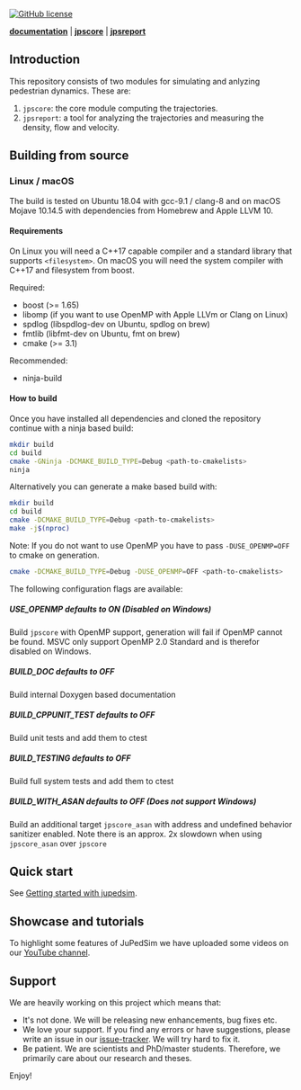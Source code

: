 [![GitHub license](https://img.shields.io/badge/license-LGPL-blue.svg)](https://raw.githubusercontent.com/JuPedSim/jpscore/master/LICENSE)

[**documentation**](http://www.jupedsim.org) | [**jpscore**](http://www.jupedsim.org/jpscore_introduction.html) | [**jpsreport**](http://www.jupedsim.org/jpsreport_introduction.html)

## Introduction

This repository consists of two modules for simulating and anlyzing pedestrian dynamics. These are:

1. `jpscore`: the core module computing the trajectories.
2. `jpsreport`: a tool for analyzing the trajectories and measuring the density, flow and velocity.

## Building from source

### Linux / macOS
The build is tested on Ubuntu 18.04 with gcc-9.1 / clang-8 and on macOS Mojave
10.14.5 with dependencies from Homebrew and Apple LLVM 10.

#### Requirements
On Linux you will need a C++17 capable compiler and a standard library that
supports `<filesystem>`. On macOS you will need the system compiler with C++17
and filesystem from boost.

Required:
* boost (>= 1.65)
* libomp (if you want to use OpenMP with Apple LLVm or Clang on Linux)
* spdlog (libspdlog-dev on Ubuntu, spdlog on brew)
* fmtlib (libfmt-dev on Ubuntu, fmt on brew)
* cmake (>= 3.1)

Recommended:
* ninja-build

#### How to build
Once you have installed all dependencies and cloned the repository continue
with a ninja based build:
```bash
mkdir build
cd build
cmake -GNinja -DCMAKE_BUILD_TYPE=Debug <path-to-cmakelists>
ninja
```

Alternatively you can generate a make based build with:
```bash
mkdir build
cd build
cmake -DCMAKE_BUILD_TYPE=Debug <path-to-cmakelists>
make -j$(nproc)
```
Note: If you do not want to use OpenMP you have to pass `-DUSE_OPENMP=OFF` to
cmake on generation.
```bash
cmake -DCMAKE_BUILD_TYPE=Debug -DUSE_OPENMP=OFF <path-to-cmakelists>
```

The following configuration flags are available:

##### USE_OPENMP defaults to ON (Disabled on Windows)
Build `jpscore` with OpenMP support, generation will fail if OpenMP cannot be
found.
MSVC only support OpenMP 2.0 Standard and is therefor disabled on Windows.

##### BUILD_DOC defaults to OFF
Build internal Doxygen based documentation

##### BUILD_CPPUNIT_TEST defaults to OFF
Build unit tests and add them to ctest

##### BUILD_TESTING defaults to OFF
Build full system tests and add them to ctest

##### BUILD_WITH_ASAN defaults to OFF (Does not support Windows)
Build an additional target `jpscore_asan` with address and undefined behavior
sanitizer enabled. Note there is an approx. 2x slowdown when using
`jpscore_asan` over `jpscore`

## Quick start

See [Getting started with jupedsim](http://www.jupedsim.org/jpscore_introduction.html).

## Showcase and tutorials

To highlight some features of JuPedSim we have uploaded some videos on our [YouTube channel](https://www.youtube.com/channel/UCKS8w8CUClHEeN4K1SUSMBA).


## Support

We are heavily working on this project which means that:

- It's not done. We will be releasing new enhancements, bug fixes etc.
- We love your support. If you find any errors or have suggestions, please write an issue in our [issue-tracker](https://github.com/JuPedSim/jpscore/issues). We will try hard to fix it.
- Be patient. We are scientists and PhD/master students. Therefore, we primarily care about our research and theses.

Enjoy!

